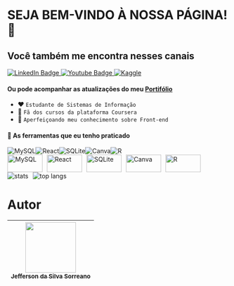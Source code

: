<!--
**jeffspro/jeffspro** is a ✨ _special_ ✨ repository because its `README.md` (this file) appears on your GitHub profile.

Here are some ideas to get you started:

- 🔭 I’m currently working on ...
- 🌱 I’m currently learning ...
- 👯 I’m looking to collaborate on ...
- 🤔 I’m looking for help with ...
- 💬 Ask me about ...
- 📫 How to reach me: ...
- 😄 Pronouns: ...
- ⚡ Fun fact: ...
-->

<link rel="stylesheet" type="text/css" href="style.css">

# SEJA BEM-VINDO À NOSSA PÁGINA! 👋

## Você também me encontra nesses canais

<div id="badges" align = "left">
    <a href = "https://www.linkedin.com/in/jefferson-sorreano/" target="_blank"><img src="https://img.shields.io/badge/LinkedIn-blue?style=for-the-badge&logo=linkedin&logoColor=white" alt="LinkedIn Badge"/>
    </a>
    <a href = "https://www.youtube.com/@jeffersonsorreano2653"  target="_blank"><img src="https://img.shields.io/badge/YouTube-red?style=for-the-badge&logo=youtube&logoColor=white" alt="Youtube Badge"/>
    </a>
    <a href="https://www.kaggle.com/jeffersonsorreano"  target="_blank"><img src="https://img.shields.io/badge/Kaggle-035a7d?style=for-the-badge&logo=kaggle&logoColor=white" alt="Kaggle"/>
    </a>  
</div>

#### Ou pode acompanhar as atualizações do meu [Portifólio](portifólio)

- ❤ `Estudante de Sistemas de Informação`
- 💙 `Fã dos cursos da plataforma Coursera`
- 🌱 `Aperfeiçoando meu conhecimento sobre Front-end`

#### 🔨 As ferramentas que eu tenho praticado

<div style="display: flex; flex-wrap: wrap; align-items: center;">
  <img src="https://cdn.jsdelivr.net/gh/devicons/devicon/icons/mysql/mysql-original-wordmark.svg" title="MySQL" alt="MySQL" class="responsive-image">
  <img src="https://cdn.jsdelivr.net/gh/devicons/devicon/icons/postgresql/postgresql-original-wordmark.svg" title="PostgreSQL" alt="React" class="responsive-image">
  <img src="https://cdn.jsdelivr.net/gh/devicons/devicon/icons/sqlite/sqlite-original-wordmark.svg" title="SQLite" alt="SQLite" class="responsive-image">
  <img src="https://cdn.jsdelivr.net/gh/devicons/devicon/icons/canva/canva-original.svg" title="Canva" alt="Canva" class="responsive-image">
  <img src="https://cdn.jsdelivr.net/gh/devicons/devicon/icons/r/r-original.svg" title="R" alt="R" class="responsive-image">
</div>

<div style="display: flex; flex-wrap: wrap; align-items: center;">
  <img src="https://cdn.jsdelivr.net/gh/devicons/devicon/icons/mysql/mysql-original-wordmark.svg" title="MySQL" alt="MySQL" width="80px" height="40px" style="margin-right: 10px;">
  <img src="https://cdn.jsdelivr.net/gh/devicons/devicon/icons/postgresql/postgresql-original-wordmark.svg" title="PostgreSQL" alt="React" width="80px" height="40px" style="margin-right: 10px;">
  <img src="https://cdn.jsdelivr.net/gh/devicons/devicon/icons/sqlite/sqlite-original-wordmark.svg" title="SQLite" alt="SQLite" width="80px" height="40px" style="margin-right: 10px;">
  <img src="https://cdn.jsdelivr.net/gh/devicons/devicon/icons/canva/canva-original.svg" title="Canva" alt="Canva" width="80px" height="40px" style="margin-right: 10px;">
  <img src="https://cdn.jsdelivr.net/gh/devicons/devicon/icons/r/r-original.svg" title="R" alt="R" width="80px" height="40px" style="margin-right: 10px;">
</div>

<div style="display: flex; align-items: center;"> 
  <img src="https://github-readme-stats.vercel.app/api?username=jeffspro&show_icons=true&theme=tokyonight" alt="stats" style="margin-right: 10px;">
  <img src="https://github-readme-stats.vercel.app/api/top-langs/?username=jeffspro&show_icons=true&theme=tokyonight&count_private=true" alt="top langs">
</div>

# Autor
| [<img loading="Jeff" src="https://avatars.githubusercontent.com/u/110831573?v=4" width=115><br><sub>Jefferson da Silva Sorreano</sub>](https://github.com/jeffspro)
| :---: